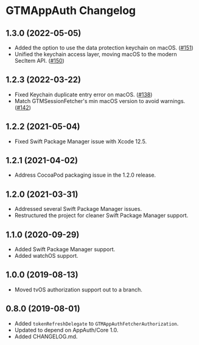 # GTMAppAuth Changelog

## 1.3.0 (2022-05-05)

* Added the option to use the data protection keychain on macOS. ([#151](https://github.com/google/GTMAppAuth/pull/151))
* Unified the keychain access layer, moving macOS to the modern SecItem API. ([#150](https://github.com/google/GTMAppAuth/pull/150))

## 1.2.3 (2022-03-22)

* Fixed Keychain duplicate entry error on macOS. ([#138](https://github.com/google/GTMAppAuth/pull/138))
* Match GTMSessionFetcher's min macOS version to avoid warnings. ([#142](https://github.com/google/GTMAppAuth/pull/142))

## 1.2.2 (2021-05-04)

* Fixed Swift Package Manager issue with Xcode 12.5.

## 1.2.1 (2021-04-02)

* Address CocoaPod packaging issue in the 1.2.0 release.

## 1.2.0 (2021-03-31)

* Addressed several Swift Package Manager issues.
* Restructured the project for cleaner Swift Package Manager support.

## 1.1.0 (2020-09-29)

* Added Swift Package Manager support.
* Added watchOS support.

## 1.0.0 (2019-08-13)

* Moved tvOS authorization support out to a branch.

## 0.8.0 (2019-08-01)

* Added `tokenRefreshDelegate` to `GTMAppAuthFetcherAuthorization`.
* Updated to depend on AppAuth/Core 1.0.
* Added CHANGELOG.md.
